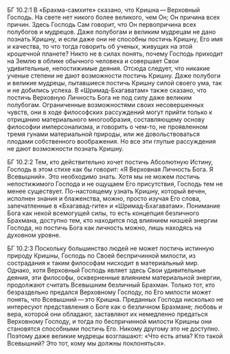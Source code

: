 БГ 10.2:1	В «Брахма-самхите» сказано, что Кришна — Верховный Господь. На свете нет никого более великого, чем Он; Он причина всех причин. Здесь Господь Сам говорит, что Он первопричина всех полубогов и мудрецов. Даже полубогам и великим мудрецам не дано познать Кришну, и если даже они не способны постичь Кришну, Его имя и качества, то что тогда говорить об ученых, живущих на этой крошечной планете? Никто не в силах понять, почему Господь приходит на Землю в облике обычного человека и совершает Свои удивительные, непостижимые деяния. Отсюда следует, что никакие ученые степени не дают возможности постичь Кришну. Даже полубоги и великие мудрецы, пытавшиеся постичь Кришну силой своего ума, так и не добились успеха. В «Шримад-Бхагаватам» также сказано, что постичь Верховную Личность Бога не под силу даже великим полубогам. Ограниченные возможностями своих несовершенных чувств, они в ходе философских рассуждений могут прийти только к отрицанию материального многообразия, составляющему основу философии имперсонализма, и говорить о чем-то, не проявленном тремя гунами материальной природы, или же довольствоваться плодами собственного воображения. Но все эти глупые рассуждения не дают возможности познать Кришну.

БГ 10.2:2	Тем, кто действительно хочет постичь Абсолютную Истину, Господь в этом стихе как бы говорит: «Я Верховная Личность Бога. Я Всевышний». Это необходимо знать. Хотя мы не можем постичь непостижимого Господа и не ощущаем Его присутствия, Господь тем не менее существует. По-настоящему узнать Кришну, который вечен, исполнен знания и блаженства, можно, просто изучая Его слова, запечатленные в «Бхагавад-гите» и «Шримад-Бхагаватам». Понимание Бога как некой всемогущей силы, то есть концепция безличного Брахмана, доступно тем, кто находится под влиянием низшей энергии Господа, но постичь Бога как личность можно, лишь находясь на духовном уровне.

БГ 10.2:3	Поскольку большинство людей не может постичь истинную природу Кришны, Господь по Своей беспричинной милости, из сострадания к таким философам нисходит в материальный мир. Однако, хотя Верховный Господь являет здесь Свои удивительные деяния, эти философы, оскверненные влиянием материальной энергии, продолжают считать Всевышним безличный Брахман. Только тот, кто безраздельно предался Верховному Господу, по Его милости может понять, что Всевышний — это Кришна. Преданных Господа нисколько не интересуют представления о Боге как о безличном Брахмане; любовь и вера, которой они обладают, заставляют их немедленно предаться Верховному Господу, и тогда по беспричинной милости Кришны они становятся способными постичь Его. Никому другому это не доступно. Поэтому даже великие мудрецы возглашают: «Что есть атма? Кто такой Всевышний? Это тот, кому мы должны поклоняться».